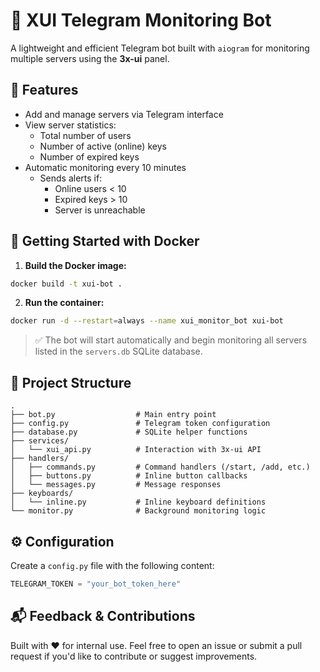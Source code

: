 # 📡 XUI Telegram Monitoring Bot

A lightweight and efficient Telegram bot built with `aiogram` for monitoring multiple servers using the **3x-ui** panel.

## 🔧 Features

- Add and manage servers via Telegram interface
- View server statistics:
  - Total number of users
  - Number of active (online) keys
  - Number of expired keys
- Automatic monitoring every 10 minutes
  - Sends alerts if:
    - Online users < 10
    - Expired keys > 10
    - Server is unreachable

## 🚀 Getting Started with Docker

1. **Build the Docker image:**

```bash
docker build -t xui-bot .
```

2. **Run the container:**

```bash
docker run -d --restart=always --name xui_monitor_bot xui-bot
```

> ✅ The bot will start automatically and begin monitoring all servers listed in the `servers.db` SQLite database.

## 📁 Project Structure

```
.
├── bot.py                  # Main entry point
├── config.py               # Telegram token configuration
├── database.py             # SQLite helper functions
├── services/
│   └── xui_api.py          # Interaction with 3x-ui API
├── handlers/
│   ├── commands.py         # Command handlers (/start, /add, etc.)
│   ├── buttons.py          # Inline button callbacks
│   └── messages.py         # Message responses
├── keyboards/
│   └── inline.py           # Inline keyboard definitions
└── monitor.py              # Background monitoring logic
```

## ⚙️ Configuration

Create a `config.py` file with the following content:

```python
TELEGRAM_TOKEN = "your_bot_token_here"
```

## 📬 Feedback & Contributions

Built with ❤️ for internal use. Feel free to open an issue or submit a pull request if you'd like to contribute or suggest improvements.
